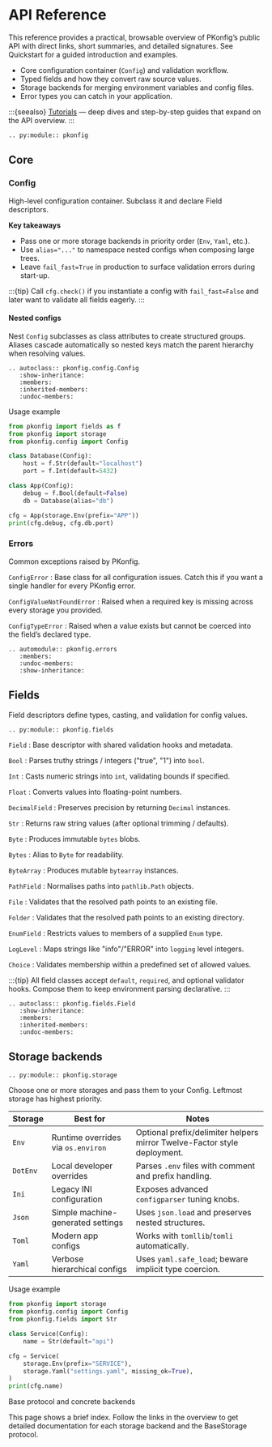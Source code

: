
# API Reference

This reference provides a practical, browsable overview of PKonfig’s public API with direct links, short summaries, and detailed signatures. See Quickstart for a guided introduction and examples.

- Core configuration container (`Config`) and validation workflow.
- Typed fields and how they convert raw source values.
- Storage backends for merging environment variables and config files.
- Error types you can catch in your application.

:::{seealso}
[Tutorials](tutorials.md) — deep dives and step-by-step guides that expand on the API overview.
:::

```{eval-rst}
.. py:module:: pkonfig
```

## Core

### Config

High-level configuration container. Subclass it and declare Field descriptors.

**Key takeaways**
- Pass one or more storage backends in priority order (`Env`, `Yaml`, etc.).
- Use `alias="..."` to namespace nested configs when composing large trees.
- Leave `fail_fast=True` in production to surface validation errors during start-up.

:::{tip}
Call `cfg.check()` if you instantiate a config with `fail_fast=False` and later want to validate all fields eagerly.
:::

#### Nested configs

Nest `Config` subclasses as class attributes to create structured groups. Aliases cascade automatically so nested keys match the parent hierarchy when resolving values.

```{eval-rst}
.. autoclass:: pkonfig.config.Config
   :show-inheritance:
   :members:
   :inherited-members:
   :undoc-members:
```

Usage example

```python
from pkonfig import fields as f
from pkonfig import storage
from pkonfig.config import Config

class Database(Config):
    host = f.Str(default="localhost")
    port = f.Int(default=5432)

class App(Config):
    debug = f.Bool(default=False)
    db = Database(alias="db")

cfg = App(storage.Env(prefix="APP"))
print(cfg.debug, cfg.db.port)
```

### Errors

Common exceptions raised by PKonfig.

`ConfigError`
: Base class for all configuration issues. Catch this if you want a single handler for every PKonfig error.

`ConfigValueNotFoundError`
: Raised when a required key is missing across every storage you provided.

`ConfigTypeError`
: Raised when a value exists but cannot be coerced into the field’s declared type.

```{eval-rst}
.. automodule:: pkonfig.errors
   :members:
   :undoc-members:
   :show-inheritance:
```

## Fields

Field descriptors define types, casting, and validation for config values.

```{eval-rst}
.. py:module:: pkonfig.fields
```

`Field`
: Base descriptor with shared validation hooks and metadata.

`Bool`
: Parses truthy strings / integers ("true", "1") into `bool`.

`Int`
: Casts numeric strings into `int`, validating bounds if specified.

`Float`
: Converts values into floating-point numbers.

`DecimalField`
: Preserves precision by returning `Decimal` instances.

`Str`
: Returns raw string values (after optional trimming / defaults).

`Byte`
: Produces immutable `bytes` blobs.

`Bytes`
: Alias to `Byte` for readability.

`ByteArray`
: Produces mutable `bytearray` instances.

`PathField`
: Normalises paths into `pathlib.Path` objects.

`File`
: Validates that the resolved path points to an existing file.

`Folder`
: Validates that the resolved path points to an existing directory.

`EnumField`
: Restricts values to members of a supplied `Enum` type.

`LogLevel`
: Maps strings like "info"/"ERROR" into `logging` level integers.

`Choice`
: Validates membership within a predefined set of allowed values.

:::{tip}
All field classes accept `default`, `required`, and optional validator hooks. Compose them to keep environment parsing declarative.
:::

```{eval-rst}
.. autoclass:: pkonfig.fields.Field
   :show-inheritance:
   :members:
   :inherited-members:
   :undoc-members:
```

## Storage backends

```{eval-rst}
.. py:module:: pkonfig.storage
```

Choose one or more storages and pass them to your Config. Leftmost storage has highest priority.

| Storage | Best for | Notes |
| --- | --- | --- |
| `Env` | Runtime overrides via `os.environ` | Optional prefix/delimiter helpers mirror Twelve-Factor style deployment. |
| `DotEnv` | Local developer overrides | Parses `.env` files with comment and prefix handling. |
| `Ini` | Legacy INI configuration | Exposes advanced `configparser` tuning knobs. |
| `Json` | Simple machine-generated settings | Uses `json.load` and preserves nested structures. |
| `Toml` | Modern app configs | Works with `tomllib`/`tomli` automatically. |
| `Yaml` | Verbose hierarchical configs | Uses `yaml.safe_load`; beware implicit type coercion. |

Usage example

```python
from pkonfig import storage
from pkonfig.config import Config
from pkonfig.fields import Str

class Service(Config):
    name = Str(default="api")

cfg = Service(
    storage.Env(prefix="SERVICE"),
    storage.Yaml("settings.yaml", missing_ok=True),
)
print(cfg.name)
```

Base protocol and concrete backends

This page shows a brief index. Follow the links in the overview to get detailed documentation for each storage backend and the BaseStorage protocol.
